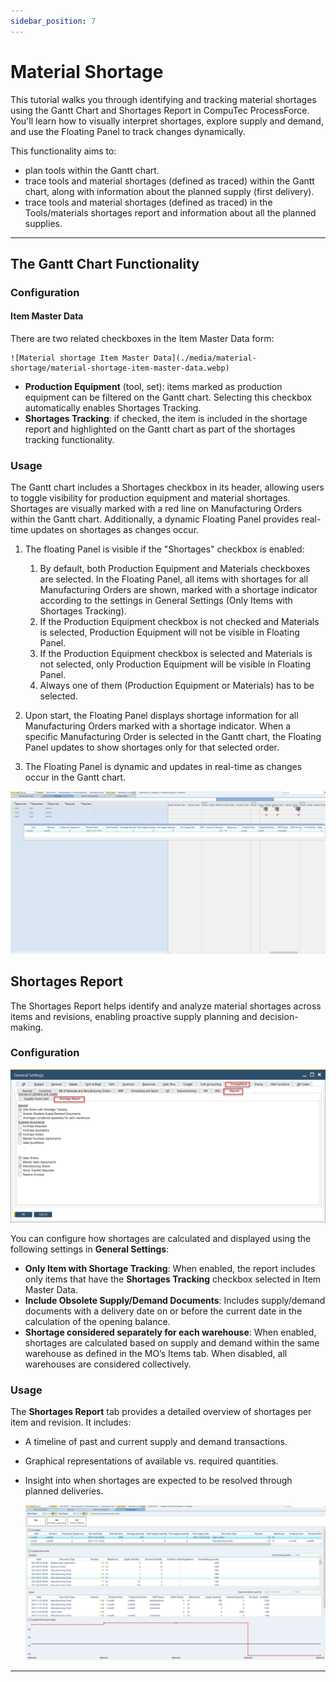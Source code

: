 ```yaml
---
sidebar_position: 7
---
```


# Material Shortage

This tutorial walks you through identifying and tracking material shortages using the Gantt Chart and Shortages Report in CompuTec ProcessForce. You'll learn how to visually interpret shortages, explore supply and demand, and use the Floating Panel to track changes dynamically.

This functionality aims to:

- plan tools within the Gantt chart.
- trace tools and material shortages (defined as traced) within the Gantt chart, along with information about the planned supply (first delivery).
- trace tools and material shortages (defined as traced) in the Tools/materials shortages report and information about all the planned supplies.

---

## The Gantt Chart Functionality

### Configuration

#### Item Master Data

There are two related checkboxes in the Item Master Data form:

    ![Material shortage Item Master Data](./media/material-shortage/material-shortage-item-master-data.webp)

- **Production Equipment** (tool, set): items marked as production equipment can be filtered on the Gantt chart. Selecting this checkbox automatically enables Shortages Tracking.
- **Shortages Tracking**: if checked, the item is included in the shortage report and highlighted on the Gantt chart as part of the shortages tracking functionality.

### Usage

The Gantt chart includes a Shortages checkbox in its header, allowing users to toggle visibility for production equipment and material shortages. Shortages are visually marked with a red line on Manufacturing Orders within the Gantt chart. Additionally, a dynamic Floating Panel provides real-time updates on shortages as changes occur.

1. The floating Panel is visible if the "Shortages" checkbox is enabled:

    1. By default, both Production Equipment and Materials checkboxes are selected. In the Floating Panel, all items with shortages for all Manufacturing Orders are shown, marked with a shortage indicator according to the settings in General Settings (Only Items with Shortages Tracking).
    2. If the Production Equipment checkbox is not checked and Materials is selected, Production Equipment will not be visible in Floating Panel.
    3. If the Production Equipment checkbox is selected and Materials is not selected, only Production Equipment will be visible in Floating Panel.
    4. Always one of them (Production Equipment or Materials) has to be selected.
2. Upon start, the Floating Panel displays shortage information for all Manufacturing Orders marked with a shortage indicator. When a specific Manufacturing Order is selected in the Gantt chart, the Floating Panel updates to show shortages only for that selected order.
3. The Floating Panel is dynamic and updates in real-time as changes occur in the Gantt chart.

![Material Shortages Floating Panel](./media/material-shortage/material-shartages-floating-panel.webp)

## Shortages Report

The Shortages Report helps identify and analyze material shortages across items and revisions, enabling proactive supply planning and decision-making.

### Configuration

![General Settings Shortage Report](./media/material-shortage/shortage-report.webp)

You can configure how shortages are calculated and displayed using the following settings in **General Settings**:

- **Only Item with Shortage Tracking**: When enabled, the report includes only items that have the **Shortages Tracking** checkbox selected in Item Master Data.
- **Include Obsolete Supply/Demand Documents**: Includes supply/demand documents with a delivery date on or before the current date in the calculation of the opening balance.
- **Shortage considered separately for each warehouse**: When enabled, shortages are calculated based on supply and demand within the same warehouse as defined in the MO’s Items tab. When disabled, all warehouses are considered collectively.

### Usage

The **Shortages Report** tab provides a detailed overview of shortages per item and revision. It includes:

- A timeline of past and current supply and demand transactions.
- Graphical representations of available vs. required quantities.
- Insight into when shortages are expected to be resolved through planned deliveries.

    ![Material Shortages Graph](./media/material-shortage/material-shortages-graph.webp)

---
